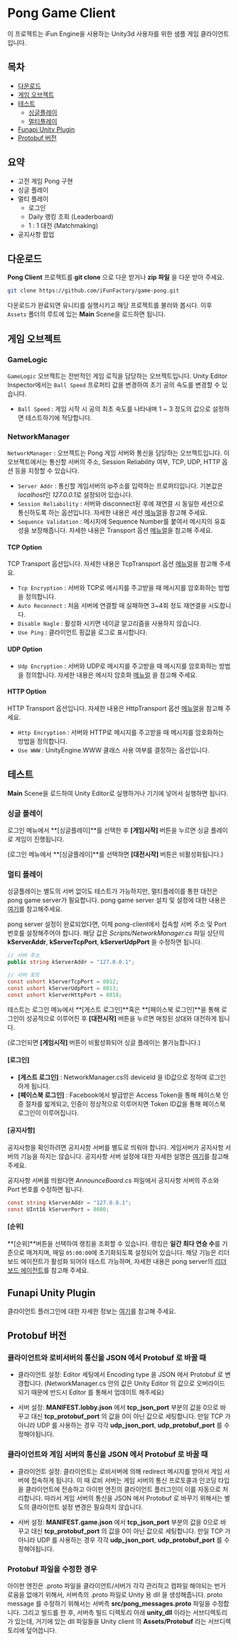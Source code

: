 Pong Game Client
========================

이 프로젝트는 iFun Engine을 사용하는 Unity3d 사용자를 위한 샘플 게임 클라이언트입니다.

## 목차
* [다운로드](#다운로드)
* [게임 오브젝트](#게임-오브젝트)
* [테스트](#테스트)
  - [싱글플레이](#싱글플레이)
  - [멀티플레이](#멀티플레이)
* [Funapi Unity Plugin](#funapi-unity-plugin)
* [Protobuf 버전](#Protobuf-버전)


## 요약
* 고전 게임 Pong 구현
* 싱글 플레이
* 멀티 플레이
    - 로그인
    - Daily 랭킹 조회 (Leaderboard)
    - 1 : 1 대전 (Matchmaking)
* 공지사항 팝업


## 다운로드

**Pong Client** 프로젝트를 **git clone** 으로 다운 받거나 **zip 파일** 을 다운 받아 주세요.

```bash
git clone https://github.com/iFunFactory/game-pong.git
```

다운로드가 완료되면 유니티를 실행시키고 해당 프로젝트를 불러와 봅시다. 이후 `Assets` 폴더의 루트에 있는 **Main** Scene을 로드하면 됩니다.


## 게임 오브젝트

### GameLogic

`GameLogic` 오브젝트는 전반적인 게임 로직을 담당하는 오브젝트입니다. Unity Editor Inspector에서는 `Ball Speed` 프로퍼티 값을 변경하여 초기 공의 속도를 변경할 수 있습니다.

* `Ball Speed` : 게임 시작 시 공의 최초 속도를 나타내며 1 ~ 3 정도의 값으로 설정하면 테스트하기에 적당합니다.

### NetworkManager

`NetworkManager` : 오브젝트는 Pong 게임 서버와 통신을 담당하는 오브젝트입니다. 이 오브젝트에서는 통신할 서버의 주소, Session Reliability 여부, TCP, UDP, HTTP 옵션 등을 지정할 수 있습니다.

* `Server Addr` : 통신할 게임서버의 ip주소를 입력하는 프로퍼티입니다. 기본값은 *localhost*인 *127.0.0.1*로 설정되어 있습니다.
* `Session Reliability` : 서버와 disconnect된 후에 재연결 시 동일한 세션으로 통신하도록 하는 옵션입니다. 자세한 내용은 세션 [메뉴얼](https://www.ifunfactory.com/engine/documents/reference/ko/client-plugin.html#session-reliability)을 참고해 주세요.
* `Sequence Validation` : 메시지에 Sequence Number를 붙여서 메시지의 유효성을 보장해줍니다. 자세한 내용은 Transport 옵션 [메뉴얼](https://www.ifunfactory.com/engine/documents/reference/ko/client-plugin.html#transport)을 참고해 주세요.

#### TCP Option

TCP Transport 옵션입니다. 자세한 내용은 TcpTransport 옵션 [메뉴얼](https://www.ifunfactory.com/engine/documents/reference/ko/client-plugin.html#transport)을 참고해 주세요.

* `Tcp Encryption` : 서버와 TCP로 메시지를 주고받을 때 메시지를 암호화하는 방법을 정의합니다.
* `Auto Reconnect` : 처음 서버에 연결할 때 실패하면 3~4회 정도 재연결을 시도합니다.
* `Disable Nagle` : 활성화 시키면 네이글 알고리즘을 사용하지 않습니다.
* `Use Ping` : 클라이언트 핑값을 로그로 표시합니다.

#### UDP Option

* `Udp Encryption` : 서버와 UDP로 메시지를 주고받을 때 메시지를 암호화하는 방법을 정의합니다. 자세한 내용은 메시지 암호화 [메뉴얼](https://www.ifunfactory.com/engine/documents/reference/ko/client-plugin.html#client-plugin-encryption) 을 참고해 주세요.


#### HTTP Option

HTTP Transport 옵션입니다. 자세한 내용은 HttpTransport 옵션 [메뉴얼](https://www.ifunfactory.com/engine/documents/reference/ko/client-plugin.html#transport)을 참고해 주세요.

* `Http Encryption` : 서버와 HTTP로 메시지를 주고받을 때 메시지를 암호화하는 방법을 정의합니다.
* `Use WWW` : UnityEngine.WWW 클래스 사용 여부를 결정하는 옵션입니다.


## 테스트

**Main** Scene을 로드하여 Unity Editor로 실행하거나 기기에 넣어서 실행하면 됩니다.

### 싱글 플레이

로그인 메뉴에서 **[싱글플레이]**를 선택한 후 **[게임시작]** 버튼을 누르면 싱글 플레이로 게임이 진행됩니다.

(로그인 메뉴에서 **[싱글플레이]**를 선택하면 **[대전시작]** 버튼은 비활성화됩니다.)

### 멀티 플레이

싱글플레이는 별도의 서버 없이도 테스트가 가능하지만, 멀티플레이를 통한 대전은 pong game server가 필요합니다. pong game server 설치 및 설정에 대한 내용은 [여기](https://github.com/iFunFactory/game-pong-server)를 참고해주세요.

pong server 설정이 완료되었다면, 이제 pong-client에서 접속할 서버 주소 및 Port 번호를 설정해주어야 합니다. 해당 값은 *Scripts/NetworkManager.cs* 파일 상단의 **kServerAddr**, **kServerTcpPort**, **kServerUdpPort** 을 수정하면 됩니다.

```csharp
// 서버 주소
public string kServerAddr = "127.0.0.1";

// 서버 포트
const ushort kServerTcpPort = 8012;
const ushort kServerUdpPort = 8013;
const ushort kServerHttpPort = 8018;
```


테스트는 로그인 메뉴에서 **[게스트 로그인]**혹은 **[페이스북 로그인]**을 통해 로그인이 성공적으로 이루어진 후 **[대전시작]** 버튼을 누르면 매칭된 상대와 대전하게 됩니다.

(로그인되면 **[게임시작]** 버튼이 비활성화되어 싱글 플레이는 불가능합니다.)

#### [로그인]

* **[게스트 로그인]** : NetworkManager.cs의 deviceId 을 ID값으로 정하여 로그인하게 됩니다.  
* **[페이스북 로그인]** : Facebook에서 발급받은 Access Token을 통해 페이스북 인증 절차를 밟게되고, 인증이 정상적으로 이루어지면 Token ID값을 통해 페이스북 로그인이 이루어집니다.

#### [공지사항]

공지사항을 확인하려면 공지사항 서버를 별도로 띄워야 합니다. 게임서버가 공지사항 서버의 기능을 하지는
않습니다. 공지사항 서버 설정에 대한 자세한 설명은 [여기](https://www.ifunfactory.com/engine/documents/reference/ko/announcer.html)를 참고해 주세요.

공지사항 서버를 띄웠다면 *AnnounceBoard.cs* 파일에서 공지사항 서버의 주소와 Port 번호를 수정하면 됩니다.

```csharp
const string kServerAddr = "127.0.0.1";
const UInt16 kServerPort = 8080;
```

#### [순위]

**[순위]**버튼을 선택하여 랭킹을 조회할 수 있습니다. 랭킹은 **일간 최다 연승 수**를 기준으로 매겨지며, 매일 `05:00:00`에 초기화되도록 설정되어 있습니다. 해당 기능은 리더보드 에이전트가 활성화 되어야 테스트 가능하며, 자세한 내용은 pong server의 [리더보드 에이전트](https://github.com/iFunFactory/game-pong-server)를 참고해 주세요.

## Funapi Unity Plugin

클라이언트 플러그인에 대한 자세한 정보는 [여기](https://github.com/iFunFactory/engine-plugin-unity3d)를 참고해 주세요.

## Protobuf 버전

### 클라이언트와 로비서버의 통신을 JSON 에서 Protobuf 로 바꿀 때

* 클라이언트 설정: Editor 세팅에서 Encoding type 을 JSON 에서 Protobuf 로 변경합니다. (NetworkManager.cs 안의 값은 Unity Editor 의 값으로 오버라이드 되기 때문에 반드시 Editor 를 통해서 업데이트 해주세요)

* 서버 설정: **MANIFEST.lobby.json** 에서 **tcp_json_port** 부분의 값을 0으로 바꾸고 대신 **tcp_protobuf_port** 의 값을 0이 아닌 값으로 세팅합니다. 만일 TCP 가 아니라 UDP 를 사용하는 경우 각각 **udp_json_port**, **udp_protobuf_port** 를 수정해야됩니다.

### 클라이언트와 게임 서버의 통신을 JSON 에서 Protobuf 로 바꿀 때

* 클라이언트 설정: 클라이언트는 로비서버에 의해 redirect 메시지를 받아서 게임 서버에 접속하게 됩니다. 이 때 로비 서버는 게임 서버의 통신 프로토콜과 인코딩 타입을 클라이언트에 전송하고 아이펀 엔진의 클라이언트 플러그인이 이를 자동으로 처리합니다. 따라서 게임 서버의 통신을 JSON 에서 Protobuf 로 바꾸기 위해서는 별도의 클라이언트 설정 변경은 필요하지 않습니다.

* 서버 설정: **MANIFEST.game.json** 에서 **tcp_json_port** 부분의 값을 0으로 바꾸고 대신 **tcp_protobuf_port** 의 값을 0이 아닌 값으로 세팅합니다. 만일 TCP 가 아니라 UDP 를 사용하는 경우 각각 **udp_json_port**, **udp_protobuf_port** 를 수정해야됩니다.


### Protobuf 파일을 수정한 경우

아이펀 엔진은 .proto 파일을 클라이언트/서버가 각각 관리하고 컴파일 해야되는 번거로움을 없애기 위해서, 서버측의 .proto 파일로 Unity 용 dll 을 생성해줍니다.
proto message 를 수정하기 위해서는 서버측 **src/pong_messages.proto** 파일을 수정합니다.
그리고 빌드를 한 후, 서버측 빌드 디렉토리 아래 **unity_dll** 이라는 서브디렉토리가 있는데, 거기에 있는 dll 파일들을 Unity client 의 **Assets/Protobuf** 라는 서브디렉토리에 덮어씁니다.
